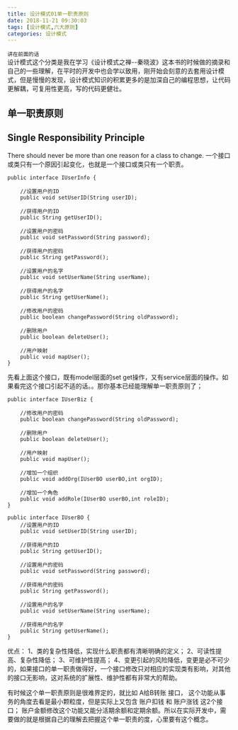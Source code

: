 ```yaml
---
title: 设计模式01单一职责原则
date: 2018-11-21 09:30:03
tags: [设计模式,六大原则]
categories: 设计模式
---
```


`讲在前面的话`  
设计模式这个分类是我在学习《设计模式之禅--秦晓波》这本书的时候做的摘录和自己的一些理解，在平时的开发中也会学以致用，刚开始会刻意的去套用设计模式，但是慢慢的发现，设计模式知识的积累更多的是加深自己的编程思想，让代码更解耦，可复用性更高，写的代码更健壮。   

## 单一职责原则 
## Single Responsibility Principle 

There should never be more than one reason for a class to change.
一个接口或类只有一个原因引起变化，也就是一个接口或类只有一个职责。

``` 
public interface IUserInfo {
	
	//设置用户的ID
	public void setUserID(String userID);
	
	//获得用户的ID
	public String getUserID();
	
	//设置用户的密码
	public void setPassword(String password);
	
	//获得用户的密码
	public String getPassword();
	
	//设置用户的名字
	public void setUserName(String userName);
	
	//获得用户的名字
	public String getUserName();
	
	//修改用户的密码
	public boolean changePassword(String oldPassword);
	
	//删除用户
	public boolean deleteUser();
	
	//用户映射
	public void mapUser();
}
```  
先看上面这个接口，既有model层面的set get操作，又有service层面的操作。如果看完这个接口引起不适的话。。那你基本已经能理解单一职责原则了；

``` 
public interface IUserBiz {

	//修改用户的密码
	public boolean changePassword(String oldPassword);
	
	//删除用户
	public boolean deleteUser();
	
	//用户映射
	public void mapUser();
	
	//增加一个组织
	public void addOrg(IUserBO userBO,int orgID);
	
	//增加一个角色
	public void addRole(IUserBO userBO,int roleID);
}
```  

``` 
public interface IUserBO {
	//设置用户的ID
	public void setUserID(String userID);
	
	//获得用户的ID
	public String getUserID();
	
	//设置用户的密码
	public void setPassword(String password);
	
	//获得用户的密码
	public String getPassword();
	
	//设置用户的名字
	public void setUserName(String userName);
	
	//获得用户的名字
	public String getUserName();
}
```  

优点：
1、类的复杂性降低，实现什么职责都有清晰明确的定义；
2、可读性提高、复杂性降低；
3、可维护性提高；
4、变更引起的风险降低，变更是必不可少的，如果接口的单一职责做得好，一个接口修改只对相应的实现类有影响，对其他的接口无影响，这对系统的扩展性、维护性都有非常大的帮助。  

有时候这个单一职责原则是很难界定的，就比如 A给B转账 接口， 这个功能从事务的角度去看是最小颗粒度，但是实际上又包含 账户扣钱 和 账户涨钱 这2个接口； 账户金额修改这个功能又能分活期余额和定期余额。所以在实际开发中，需要做的就是根据自己的理解去把握这个单一职责的度，心里要有这个概念。

